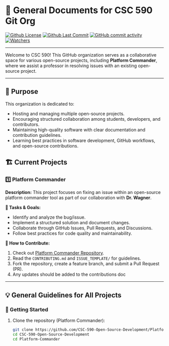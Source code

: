 # 🚀  General Documents for CSC 590 Git Org

[![Github License](https://img.shields.io/github/license/CSC-590-Open-Source-Development/general)](https://github.com/CSC-590-Open-Source-Development/General/blob/main/LICENSE)
[![Github Last Commit](https://img.shields.io/github/last-commit/CSC-590-Open-Source-Development/General)](https://github.com/CSC-590-Open-Source-Development/General/commit/effee29ebfbe9500364ec8aef5c90f3a76cb5606)
[![GitHub commit activity](https://img.shields.io/github/commit-activity/w/CSC-590-Open-Source-Development/General)](https://github.com/CSC-590-Open-Source-Development/General/commits/main/)
[![Watchers](https://img.shields.io/github/watchers/CSC-590-Open-Source-Development/General)](https://github.com/CSC-590-Open-Source-Development/General/watchers)

----

Welcome to CSC 590! This GitHub organization serves as a collaborative space for various open-source projects, including **Platform Commander**, where we assist a professor in resolving issues with an existing open-source project.  

----

## 📌 Purpose  

This organization is dedicated to:  
- Hosting and managing multiple open-source projects.  
- Encouraging structured collaboration among students, developers, and contributors.  
- Maintaining high-quality software with clear documentation and contribution guidelines.  
- Learning best practices in software development, GitHub workflows, and open-source contributions.  

## 🏗️ Current Projects  

### 1️⃣ **Platform Commander**  
**Description:** This project focuses on fixing an issue within an open-source platform commander tool as part of our collaboration with **Dr. Wagner**.  

**🔧 Tasks & Goals:**  
- Identify and analyze the bug/issue.  
- Implement a structured solution and document changes.  
- Collaborate through GitHub Issues, Pull Requests, and Discussions.  
- Follow best practices for code quality and maintainability.  

**🚀 How to Contribute:**  
1. Check out [Platform Commander Repository](https://github.com/CSC-590-Open-Source-Development/Platform-Commander).  
2. Read the `CONTRIBUTING.md` and `ISSUE_TEMPLATE/` for guidelines.  
3. Fork the repository, create a feature branch, and submit a Pull Request (PR).
4. Any updates should be added to the contributions doc  

---

## 💡 General Guidelines for All Projects  

### 📜 Getting Started  
1. Clone the repository (Platform Commander):  
   ```bash
   git clone https://github.com/CSC-590-Open-Source-Development/Platform-Commander.git
   cd CSC-590-Open-Source-Development
   cd Platform-Commander


   

